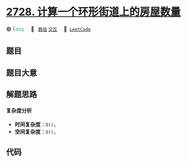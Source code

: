 # [2728. 计算一个环形街道上的房屋数量](https://leetcode.com/problems/count-houses-in-a-circular-street)

🟢 <font color=#15bd66>Easy</font>&emsp; 🔖&ensp; [`数组`](/leetcode-js/outline/tag/array.md) [`交互`](/leetcode-js/outline/tag/interactive.md)&emsp; 🔗&ensp;[`LeetCode`](https://leetcode.com/problems/count-houses-in-a-circular-street)

## 题目




## 题目大意




## 解题思路

#### 复杂度分析

- **时间复杂度**：`O()`，
- **空间复杂度**：`O()`，

## 代码

```javascript

```
